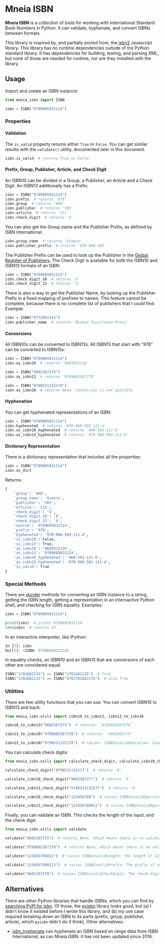 # Mneia ISBN #

**Mneia ISBN** is a collection of tools for working with International Standard Book Numbers in Python. It can validate,
hyphenate, and convert ISBNs between formats.

This library is inspired by, and partially ported from, the [isbn3](https://github.com/inventaire/isbn3) Javascript
library. This library has no runtime dependencies outside of the Python standard library. It has dependencies for
building, testing, and parsing XML, but none of those are needed for runtime, nor are they installed with the library.

## Usage ##

Import and create an ISBN instance:

```python
from mneia_isbn import ISBN

isbn = ISBN("9789605031114")
```

### Properties ###

#### Validation ####

The `is_valid` property returns either `True` or `False`. You can get similar results with the `validate()` utility,
documented later in this document.

```python
isbn.is_valid  # returns True or False
```

#### Prefix, Group, Publisher, Article, and Check Digit ####

An ISBN10 can be divided in a Group, a Publisher, an Article and a Check Digit. An ISBN13 additionally has a Prefix.

```python
isbn = ISBN("9789605031114")
isbn.prefix  # returns '978'
isbn.group  # returns '960'
isbn.publisher  # returns '503'
isbn.article  # returns '111'
isbn.check_digit  # returns '4'
```

You can also get the Group name and the Publisher Prefix, as defined by ISBN International:

```python
isbn.group_name  # returns 'Greece'
isbn.publisher_prefix  # returns '978-960-503'
```

The Publisher Prefix can be used to look up the Publisher in the [Global Register of Publishers][2]. The Check Digit is
available for both the ISBN10 and ISBN13 formats of an ISBN:

```python
isbn = ISBN("9789605031114")
isbn.check_digit_10  # returns '6'
isbn.check_digit_13  # returns '4'
```

There is also a way to get the Publisher Name, by looking up the Publisher Prefix in a fixed mapping of prefixes to
names. This feature cannot be complete, because there is no complete list of publishers that I could find. Example:

```python
isbn = ISBN("8772891343")
isbn.publisher_name  # returns 'Museum Tusculanum Press'
```

#### Conversions ####

All ISBN10s can be converted to ISBN13s. All ISBN13 that start with "978" can be converted to ISBN10s:

```python
isbn = ISBN("9789605031114")
isbn.as_isbn10  # returns '9605031116'

isbn = ISBN("960236727X")
isbn.as_isbn13  # returns '9789602367278'

isbn = ISBN("9798531132178")
isbn.as_isbn10  # returns None, conversion is not possible
```

#### Hyphenation ####

You can get hyphenated representations of an ISBN:

```python
isbn = ISBN("9789605031114")
isbn.hyphenated  # returns '978-960-503-111-4'
isbn.as_isbn10_hyphenated  # returns '960-503-111-6'
isbn.as_isbn13_hyphenated  # returns '978-960-503-111-4'
```

#### Dictionary Representation ####

There is a dictionary representation that includes all the properties:

```python
isbn = ISBN("9789605031114")
isbn.as_dict
```

Returns:

```python
{
    'group': '960',
    'group_name': 'Greece',
    'publisher': '503',
    'article': '111',
    'check_digit': '4',
    'check_digit_10': '6',
    'check_digit_13': '4',
    'source': '9789605031114',
    'prefix': '978',
    'hyphenated': '978-960-503-111-4',
    'is_isbn10': False,
    'is_isbn13': True,
    'as_isbn10': '9605031116',
    'as_isbn13': '9789605031114',
    'as_isbn10_hyphenated': '960-503-111-6',
    'as_isbn13_hyphenated': '978-960-503-111-4',
    'is_valid': True
}
```

### Special Methods ###

There are [dunder](https://www.pythonmorsels.com/every-dunder-method/) methods for converting an ISBN instance to a
string, getting the ISBN length, getting a representation in an internactive Python shell, and checking for ISBN
equality. Examples:

```python
isbn = ISBN("9789605031114")

print(isbn)  # prints 9789605031114
len(isbn)  # returns 13
```

In an interactive interpreter, like iPython:

```python
In [5]: isbn
Out[5]: <ISBN: 9789605031114>
```

In equality checks, an ISBN10 and an ISBN13 that are conversions of each other are considered equal:

```python
ISBN("1781682135") == ISBN("1781682135")  # True
ISBN("1781682135") == ISBN("9781781682135")  # also True
```

### Utilities ###

There are few utility functions that you can use. You can convert ISBN10 to ISBN13 and back:

```python
from mneia_isbn.utils import isbn10_to_isbn13, isbn13_to_isbn10

isbn10_to_isbn13("960236727X")  # returns: '9789602367278'

isbn13_to_isbn10("9789602367278")  # returns: '960236727X'

isbn13_to_isbn10("9798531132178")  # raises: ISBNInvalidOperation: Cannot convert ISBN13 that starts with 979 to ISBN10.
```

You can calculate check digits:

```python
from mneia_isbn.utils import calculate_check_digit, calculate_isbn10_check_digit, calculate_isbn13_check_digit

calculate_check_digit("979853113217?")  # returns '8'

calculate_isbn10_check_digit("960236727?")  # returns 'X'

calculate_isbn13_check_digit("979853113217?")  # returns '8'

calculate_isbn10_check_digit("123456789")  # raises ISBNInvalidOperation: Cannot calculate check digit for ISBN10 because 123456789 is not 10 digits long.

calculate_isbn13_check_digit("123456789012")  # raises ISBNInvalidOperation: Cannot calculate check digit for ISBN13 because 123456789012 is not 13 digits long.
```

Finally, you can validate an ISBN. This checks the length of the input, and the check digit:

```python
from mneia_isbn.utils import validate

validate("960236727X")  # returns None, which means there is no validation issue

validate("9789602367278")  # returns None, which means there is no validation issue

validate("123456789012")  # raises ISBNInvalidLength: The length of 123456789012 is neither 10 nor 13, got length 12.

validate("1234567890123")  # raises ISBNInvalidPrefix: The prefix of an ISBN13 must be either 978 or 979.

validate("9602367270")  # raises ISBNInvalidCheckDigit: The check digit of 9602367270 is not valid, expected check digit X.
```

## Alternatives ##

There are other Python libraries that handle ISBNs, which you can find by [searching PyPI for isbn][1]. Of those, the
[pyisbn](https://pypi.org/project/pyisbn/) library looks good, but (a) I didn't know it existed before I wrote this
library, and (b) my use case required breaking down an ISBN to its parts (prefix, group, publisher, article), which
`pyisbn` didn't do (I think). Other alternatives:

*   [isbn_hyphenate](https://github.com/TorKlingberg/isbn_hyphenate) can hyphenate an ISBN based on range data from ISBN
    International, as can Mneia ISBN. It has not been updated since 2016.


<!-- Links -->

[1]: https://pypi.org/search/?q=isbn "Search PyPI for isbn"
[2]: https://grp.isbn-international.org/ "Global Register of Publishers"
